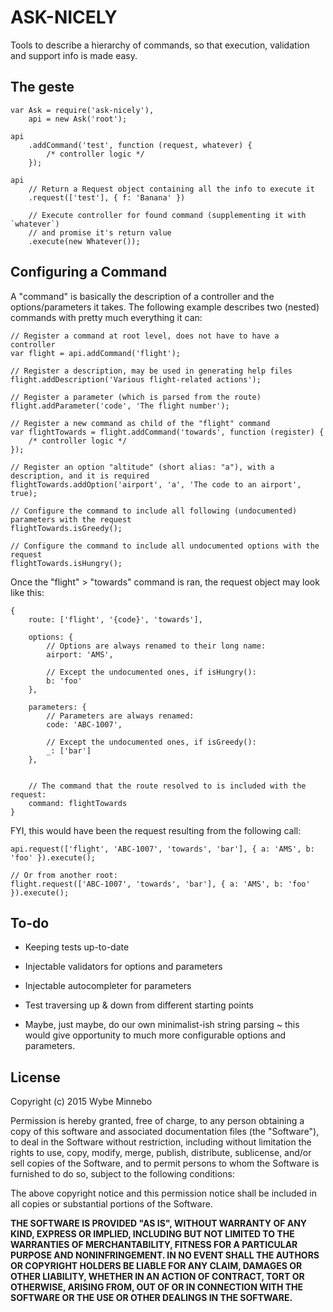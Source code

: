 # ASK-NICELY
Tools to describe a hierarchy of commands, so that execution, validation and support info is made easy.

## The geste
```
var Ask = require('ask-nicely'),
    api = new Ask('root');
    
api
    .addCommand('test', function (request, whatever) {
        /* controller logic */
    });

api
    // Return a Request object containing all the info to execute it
    .request(['test'], { f: 'Banana' })

    // Execute controller for found command (supplementing it with `whatever`)
    // and promise it's return value
    .execute(new Whatever());
```

## Configuring a Command
A "command" is basically the description of a controller and the options/parameters it takes. The following example describes two (nested) commands with pretty much everything it can:

```
// Register a command at root level, does not have to have a controller
var flight = api.addCommand('flight');

// Register a description, may be used in generating help files
flight.addDescription('Various flight-related actions');

// Register a parameter (which is parsed from the route)
flight.addParameter('code', 'The flight number');

// Register a new command as child of the "flight" command
var flightTowards = flight.addCommand('towards', function (register) {
    /* controller logic */
});

// Register an option "altitude" (short alias: "a"), with a description, and it is required
flightTowards.addOption('airport', 'a', 'The code to an airport', true);

// Configure the command to include all following (undocumented) parameters with the request
flightTowards.isGreedy();

// Configure the command to include all undocumented options with the request
flightTowards.isHungry();
```

Once the "flight" > "towards" command is ran, the request object may look like this:
```
{
    route: ['flight', '{code}', 'towards'],
    
    options: {
        // Options are always renamed to their long name:
        airport: 'AMS',
        
        // Except the undocumented ones, if isHungry():
        b: 'foo'
    },
    
    parameters: {
        // Parameters are always renamed:
        code: 'ABC-1007',

        // Except the undocumented ones, if isGreedy():
        _: ['bar']
    },

    
    // The command that the route resolved to is included with the request:
    command: flightTowards
}
```

FYI, this would have been the request resulting from the following call:
```
api.request(['flight', 'ABC-1007', 'towards', 'bar'], { a: 'AMS', b: 'foo' }).execute();

// Or from another root:
flight.request(['ABC-1007', 'towards', 'bar'], { a: 'AMS', b: 'foo' }).execute();
```

## To-do
- Keeping tests up-to-date
- Injectable validators for options and parameters
- Injectable autocompleter for parameters
- Test traversing up & down from different starting points

- Maybe, just maybe, do our own minimalist-ish string parsing ~ this would give opportunity to much more configurable options and parameters.

## License
Copyright (c) 2015 Wybe Minnebo

Permission is hereby granted, free of charge, to any person obtaining a copy of this software and associated documentation files (the "Software"), to deal in the Software without restriction, including without limitation the rights to use, copy, modify, merge, publish, distribute, sublicense, and/or sell copies of the Software, and to permit persons to whom the Software is furnished to do so, subject to the following conditions:

The above copyright notice and this permission notice shall be included in all copies or substantial portions of the Software.

__THE SOFTWARE IS PROVIDED "AS IS", WITHOUT WARRANTY OF ANY KIND, EXPRESS OR IMPLIED, INCLUDING BUT NOT LIMITED TO THE WARRANTIES OF MERCHANTABILITY, FITNESS FOR A PARTICULAR PURPOSE AND NONINFRINGEMENT. IN NO EVENT SHALL THE AUTHORS OR COPYRIGHT HOLDERS BE LIABLE FOR ANY CLAIM, DAMAGES OR OTHER LIABILITY, WHETHER IN AN ACTION OF CONTRACT, TORT OR OTHERWISE, ARISING FROM, OUT OF OR IN CONNECTION WITH THE SOFTWARE OR THE USE OR OTHER DEALINGS IN THE SOFTWARE.__
